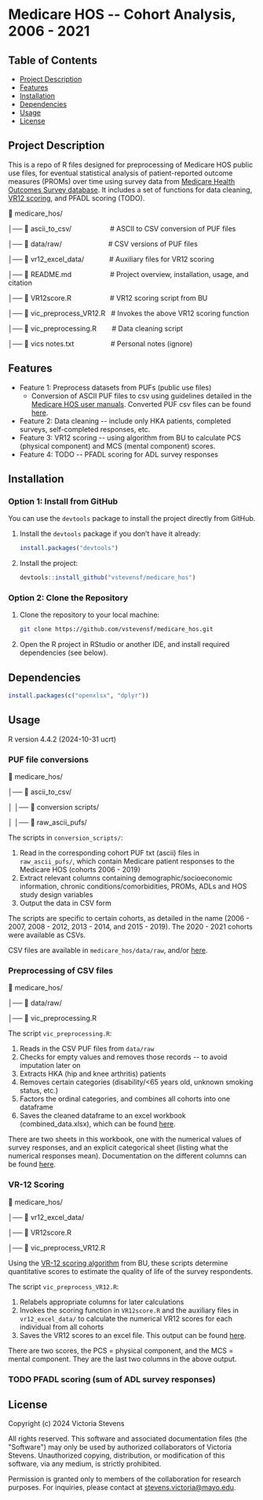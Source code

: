 # Medicare HOS -- Cohort Analysis, 2006 - 2021

## Table of Contents
- [Project Description](#project-description)
- [Features](#features)
- [Installation](#installation)
- [Dependencies](#dependencies)
- [Usage](#usage)
- [License](#license)

## Project Description

This is a repo of R files designed for preprocessing of Medicare HOS public use files, for eventual statistical analysis of patient-reported outcome measures (PROMs) over time using survey data from [Medicare Health Outcomes Survey database](https://hosonline.org/en/). It includes a set of functions for data cleaning, [VR12 scoring](https://www.bu.edu/sph/research/centers-and-groups/vr-36-vr-12-and-vr-6d/), and PFADL scoring (TODO). 

📁 medicare_hos/

│── 📁 ascii_to_csv/                     &nbsp;&nbsp;&nbsp;&nbsp;&nbsp;&nbsp;&nbsp;&nbsp;&nbsp;&nbsp;&nbsp;&nbsp;&nbsp;&nbsp;&nbsp;&nbsp;&nbsp;&nbsp;&nbsp;# ASCII to CSV conversion of PUF files

│── 📁 data/raw/                         &nbsp;&nbsp;&nbsp;&nbsp;&nbsp;&nbsp;&nbsp;&nbsp;&nbsp;&nbsp;&nbsp;&nbsp;&nbsp;&nbsp;&nbsp;&nbsp;&nbsp;&nbsp;&nbsp;&nbsp;&nbsp;&nbsp;&nbsp;# CSV versions of PUF files

│── 📁 vr12_excel_data/                  &nbsp;&nbsp;&nbsp;&nbsp;&nbsp;&nbsp;&nbsp;&nbsp;&nbsp;&nbsp;&nbsp;&nbsp;# Auxiliary files for VR12 scoring

│── 📄 README.md                         &nbsp;&nbsp;&nbsp;&nbsp;&nbsp;&nbsp;&nbsp;&nbsp;&nbsp;&nbsp;&nbsp;&nbsp;&nbsp;&nbsp;&nbsp;&nbsp;&nbsp;&nbsp;&nbsp;# Project overview, installation, usage, and citation

│── 📄 VR12score.R                       &nbsp;&nbsp;&nbsp;&nbsp;&nbsp;&nbsp;&nbsp;&nbsp;&nbsp;&nbsp;&nbsp;&nbsp;&nbsp;&nbsp;&nbsp;&nbsp;&nbsp;&nbsp;&nbsp;# VR12 scoring script from BU

│── 📄 vic_preprocess_VR12.R             &nbsp;&nbsp;# Invokes the above VR12 scoring function

│── 📄 vic_preprocessing.R               &nbsp;&nbsp;&nbsp;&nbsp;&nbsp;&nbsp;&nbsp;# Data cleaning script

│── 📄 vics notes.txt                    &nbsp;&nbsp;&nbsp;&nbsp;&nbsp;&nbsp;&nbsp;&nbsp;&nbsp;&nbsp;&nbsp;&nbsp;&nbsp;&nbsp;&nbsp;&nbsp;&nbsp;&nbsp;# Personal notes (ignore)


## Features

- Feature 1: Preprocess datasets from PUFs (public use files)
    - Conversion of ASCII PUF files to csv using guidelines detailed in the [Medicare HOS user manuals](https://hosonline.org/en/data-dissemination/data-users-guides/). Converted PUF csv files can be found [here](https://drive.google.com/drive/folders/1cQbCXR5yI503vPbaOg4Wgww_7kRdvqcj?usp=sharing).
- Feature 2: Data cleaning -- include only HKA patients, completed surveys, self-completed responses, etc.
- Feature 3: VR12 scoring -- using algorithm from BU to calculate PCS (physical component) and MCS (mental component) scores.
- Feature 4: TODO -- PFADL scoring for ADL survey responses

## Installation

### Option 1: Install from GitHub

You can use the `devtools` package to install the project directly from GitHub.

1. Install the `devtools` package if you don’t have it already:
    ```r
    install.packages("devtools")
    ```

2. Install the project:
    ```r
    devtools::install_github("vstevensf/medicare_hos")
    ```

### Option 2: Clone the Repository

1. Clone the repository to your local machine:
    ```bash
    git clone https://github.com/vstevensf/medicare_hos.git
    ```

2. Open the R project in RStudio or another IDE, and install required dependencies (see below).

   
## Dependencies

```r
install.packages(c("openxlsx", "dplyr"))
```

## Usage

R version 4.4.2 (2024-10-31 ucrt)

### PUF file conversions

📁 medicare_hos/

│── 📁 ascii_to_csv/  

│   │── 📁 conversion scripts/ 

│   │── 📁 raw_ascii_pufs/ 

The scripts in `conversion_scripts/`:
1. Read in the corresponding cohort PUF txt (ascii) files in `raw_ascii_pufs/`, which contain Medicare patient responses to the Medicare HOS (cohorts 2006 - 2019)
2. Extract relevant columns containing demographic/socioeconomic information, chronic conditions/comorbidities, PROMs, ADLs and HOS study design variables
3. Output the data in CSV form

The scripts are specific to certain cohorts, as detailed in the name (2006 - 2007, 2008 - 2012, 2013 - 2014, and 2015 - 2019). The 2020 - 2021 cohorts were available as CSVs.

CSV files are available in `medicare_hos/data/raw`, and/or [here](https://drive.google.com/drive/folders/1cQbCXR5yI503vPbaOg4Wgww_7kRdvqcj?usp=sharing).

### Preprocessing of CSV files

📁 medicare_hos/

│── 📁 data/raw/  

│── 📄 vic_preprocessing.R 

The script `vic_preprocessing.R`:
1. Reads in the CSV PUF files from `data/raw`
2. Checks for empty values and removes those records -- to avoid imputation later on
3. Extracts HKA (hip and knee arthritis) patients
4. Removes certain categories (disability/<65 years old, unknown smoking status, etc.)
5. Factors the ordinal categories, and combines all cohorts into one dataframe
6. Saves the cleaned dataframe to an excel workbook (combined_data.xlsx), which can be found [here](https://docs.google.com/spreadsheets/d/1h7rcIPigpyFxcmXMMJnIhwXuUIAod5By/edit?usp=sharing&ouid=105898128966506207562&rtpof=true&sd=true).

There are two sheets in this workbook, one with the numerical values of survey responses, and an explicit categorical sheet (listing what the numerical responses mean). Documentation on the different columns can be found [here](https://docs.google.com/document/d/1XILRR62jhN0HdO-cWpMc6kSAKw44lF-VoqyIAtt8CQw/edit?usp=sharing).

### VR-12 Scoring

📁 medicare_hos/

│── 📁 vr12_excel_data/  

│── 📄 VR12score.R 

│── 📄 vic_preprocess_VR12.R 

Using the [VR-12 scoring algorithm](https://www.bu.edu/sph/research/centers-and-groups/vr-36-vr-12-and-vr-6d/) from BU, these scripts determine quantitative scores to estimate the quality of life of the survey respondents. 

The script `vic_preprocess_VR12.R`:
1. Relabels appropriate columns for later calculations
2. Invokes the scoring function in `VR12score.R` and the auxiliary files in `vr12_excel_data/` to calculate the numerical VR12 scores for each individual from all cohorts
3. Saves the VR12 scores to an excel file. This output can be found [here](https://drive.google.com/file/d/1MYLbiqqzRuoKRlvkpwzVnj_b0euYLUzj/view?usp=sharing).

There are two scores, the PCS = physical component, and the MCS = mental component. They are the last two columns in the above output.

### TODO PFADL scoring (sum of ADL survey responses)

## License

Copyright (c) 2024 Victoria Stevens

All rights reserved. This software and associated documentation files (the "Software") may only be used by authorized collaborators of Victoria Stevens. Unauthorized copying, distribution, or modification of this software, via any medium, is strictly prohibited. 

Permission is granted only to members of the collaboration for research purposes. For inquiries, please contact at stevens.victoria@mayo.edu.
